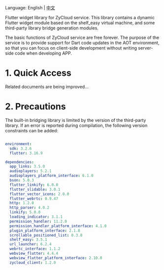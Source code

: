 Language: English | [中文](https://github.com/yangfanyu/zycloud_widget/blob/main/README.zh-cn.md)

Flutter widget library for ZyCloud service. This library contains a dynamic Flutter widget module based on the shelf_easy virtual machine, and some third-party library bridge generation modules.

The basic functions of ZyCloud service are free forever. The purpose of the service is to provide support for Dart code updates in the AOT environment, so that you can focus on client-side development without writing server-side code when developing APP.

# 1. Quick Access

Related documents are being improved...

# 2. Precautions

The built-in bridging library is limited by the version of the third-party library. If an error is reported during compilation, the following version constraints can be added:

```yaml

environment:
  sdk: 3.2.6
  flutter: 3.16.9

dependencies:
  app_links: 3.5.0
  audioplayers: 5.2.1
  audioplayers_platform_interface: 6.1.0
  bson: 5.0.3
  flutter_linkify: 6.0.0
  flutter_slidable: 3.0.1
  flutter_vector_icons: 2.0.0
  flutter_webrtc: 0.9.47
  http: 1.2.0
  http_parser: 4.0.2
  linkify: 5.0.0
  loading_indicator: 3.1.1
  permission_handler: 11.2.0
  permission_handler_platform_interface: 4.1.0
  plugin_platform_interface: 2.1.8
  scrollable_positioned_list: 0.3.8
  shelf_easy: 3.5.1
  url_launcher: 6.2.4
  webrtc_interface: 1.1.2
  webview_flutter: 4.4.4
  webview_flutter_platform_interface: 2.10.0
  zycloud_client: 1.2.0

```